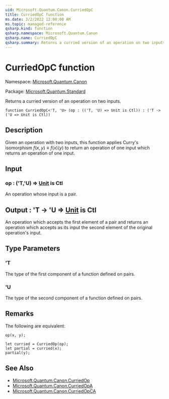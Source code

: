 ```yaml
---
uid: Microsoft.Quantum.Canon.CurriedOpC
title: CurriedOpC function
ms.date: 3/2/2022 12:00:00 AM
ms.topic: managed-reference
qsharp.kind: function
qsharp.namespace: Microsoft.Quantum.Canon
qsharp.name: CurriedOpC
qsharp.summary: Returns a curried version of an operation on two inputs.
---
```


# CurriedOpC function

Namespace: [Microsoft.Quantum.Canon](xref:Microsoft.Quantum.Canon)

Package: [Microsoft.Quantum.Standard](https://nuget.org/packages/Microsoft.Quantum.Standard)


Returns a curried version of an operation on two inputs.

```qsharp
function CurriedOpC<'T, 'U> (op : (('T, 'U) => Unit is Ctl)) : ('T -> ('U => Unit is Ctl))
```


## Description

Given an operation with two inputs, this function applies Curry's isomorphism$f(x, y) \equiv f(x)(y)$ to return an operation of one input whichreturns an operation of one input.

## Input

### op : ('T,'U) => [Unit](xref:microsoft.quantum.qsharp.valueliterals#unit-literal)  is Ctl

An operation whose input is a pair.



## Output : 'T -> 'U => [Unit](xref:microsoft.quantum.qsharp.valueliterals#unit-literal)  is Ctl

An operation which accepts the first element of a pair and returnsan operation which accepts as its input the second element of theoriginal operation's input.

## Type Parameters

### 'T

The type of the first component of a function defined on pairs.
### 'U

The type of the second component of a function defined on pairs.

## Remarks

The following are equivalent:```qsharpop(x, y);let curried = CurriedOp(op);let partial = curried(x);partial(y);```

## See Also

- [Microsoft.Quantum.Canon.CurriedOp](xref:Microsoft.Quantum.Canon.CurriedOp)
- [Microsoft.Quantum.Canon.CurriedOpA](xref:Microsoft.Quantum.Canon.CurriedOpA)
- [Microsoft.Quantum.Canon.CurriedOpCA](xref:Microsoft.Quantum.Canon.CurriedOpCA)